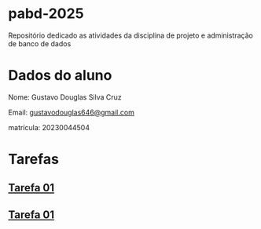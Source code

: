 # pabd-2025
Repositório dedicado as atividades da disciplina de projeto e administração de banco de dados

# Dados do aluno

Nome: Gustavo Douglas Silva Cruz

Email: gustavodouglas646@gmail.com

matrícula: 20230044504

# Tarefas

## [Tarefa 01](tarefas/t01/tarefa01.md)
## [Tarefa 01](tarefas/orm/tarefa02-orm.md)